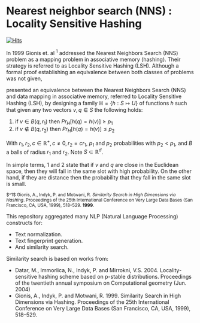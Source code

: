 # Nearest neighbor search (NNS) : Locality Sensitive Hashing

[![Hits](https://hits.seeyoufarm.com/api/count/incr/badge.svg?url=https%3A%2F%2Fgithub.com%2Fahchash%2Fhit-counter&count_bg=%2301167A&title_bg=%23000000&icon=&icon_color=%23E7E7E7&title=hits&edge_flat=false)](https://hits.seeyoufarm.com)

In 1999 Gionis et. al $^1$ addressed the Nearest Neighbors Search (NNS) problem as a mapping problem in associative memory (hashing). Their strategy is referred to as Locality Sensitive Hashing (LSH). Although a formal proof establishing an equivalence between both classes of problems was not given,   

presented an equivalence between the Nearest Neighbors Search (NNS) and data mapping in associative memory, referred to Locality Sensitive Hashing (LSH), by designing a family $\mathbb{H}= \left \{ h : S \mapsto U  \right \}$ of functions $h$ such that given any two vectors $v, q \in S$ the following holds: 

1. if $v \in B \left ( q, r_1 \right )$ then $Pr_H \left [ h\left ( q \right ) = h\left ( v \right ) \right ] \geq p_1$
2. if $v \notin B \left ( q, r_2 \right )$ then $Pr_H \left [ h\left ( q \right ) = h\left ( v \right ) \right ] \leq p_2$

With $r_1, r_2, c \in \mathbb{R}^{+}, c \neq 0, r_2 = c r_1$, $p_1$ and $p_2$ probabilities with $p_2 < p_1$, and $B$ a balls of radius $r_1$ and $r_2$. Note $S \subset \mathbb{R}^{d}$. 

In simple terms, 1 and 2 state that if $v$ and $q$ are close in the Euclidean space, then they will fall in the same slot with high probability. On the other hand, if they are distance then the probability that they fall in the same slot is small. 

<p><small>
$^1$ Gionis, A., Indyk, P. and Motwani, R. <i>Similarity Search in High Dimensions via Hashing</i>. Proceedings of the 25th International Conference on Very Large Data Bases (San Francisco, CA, USA, 1999), 518–529. <b>1999</b>.
</small></p>




This repository aggregated many NLP (Natural Language Processing) constructs for:
- Text normalization.
- Text fingerprint generation.
- And similarity search.

Similarity search is based on works from:
- Datar, M., Immorlica, N., Indyk, P. and Mirrokni, V.S. 2004. Locality-sensitive hashing scheme based on p-stable distributions. Proceedings of the twentieth annual symposium on Computational geometry (Jun. 2004)
- Gionis, A., Indyk, P. and Motwani, R. 1999. Similarity Search in High Dimensions via Hashing. Proceedings of the 25th International Conference on Very Large Data Bases (San Francisco, CA, USA, 1999), 518–529.
